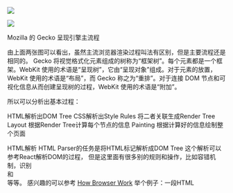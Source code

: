 ![](https://gw.alicdn.com/tfs/TB1lYRwowoQMeJjy0FnXXb8gFXa-622-288.png)

![](https://gw.alicdn.com/tfs/TB1I0FwowoQMeJjy0FnXXb8gFXa-624-289.png)


Mozilla 的 Gecko 呈现引擎主流程

由上面两张图可以看出，虽然主流浏览器渲染过程叫法有区别，但是主要流程还是相同的。
Gecko 将视觉格式化元素组成的树称为“框架树”。每个元素都是一个框架。WebKit 使用的术语是“呈现树”，它由“呈现对象”组成。对于元素的放置，WebKit 使用的术语是“布局”，而 Gecko 称之为“重排”。对于连接 DOM 节点和可视化信息从而创建呈现树的过程，WebKit 使用的术语是“附加”。

所以可以分析出基本过程：

HTML解析出DOM Tree
CSS解析出Style Rules
将二者关联生成Render Tree
Layout 根据Render Tree计算每个节点的信息
Painting 根据计算好的信息绘制整个页面

HTML解析
HTML Parser的任务是将HTML标记解析成DOM Tree
这个解析可以参考React解析DOM的过程，
但是这里面有很多别的规则和操作，比如容错机制，识别</br>和<br>等等。
感兴趣的可以参考 [How Browser Work](https://www.html5rocks.com/zh/tutorials/internals/howbrowserswork/)
举个例子：一段HTML


